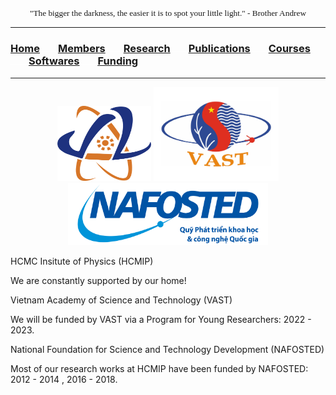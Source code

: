 <p align="center" style="font-family: lucida handwriting; font-size:10pt">
"The bigger the darkness, the easier it is to spot your little light." - Brother Andrew
</p>

<hr style="solid blue">

### [<b>Home</b>](index.md)<img src="test_space.png" width="29" height="1">[<b>Members</b>](members.md)<img src="test_space.png" width="29" height="1">[<b>Research</b>](research.md)<img src="test_space.png" width="29" height="1">[<b>Publications</b>](publications.md)<img src="test_space.png" width="29" height="1">[<b>Courses</b>](courses.md)<img src="test_space.png" width="29" height="1">[<b>Softwares</b>](softwares.md)<img src="test_space.png" width="29" height="1">[<b><ins>Funding</ins></b>](fundings.md)

<hr style="solid blue">

<p align="center">
<img src="hcmip.png" width="150" height="120"> <img src="vast.jpg" width="200" height="150">
<img src="nft.png" width="320" height="100">
</p>

HCMC Insitute of Physics (HCMIP)

We are constantly supported by our home!

Vietnam Academy of Science and Technology (VAST)

We will be funded by VAST via a Program for Young Researchers: 2022 - 2023.

National Foundation for Science and Technology Development (NAFOSTED)

Most of our research works at HCMIP have been funded by NAFOSTED: 2012 - 2014 , 2016 - 2018.
